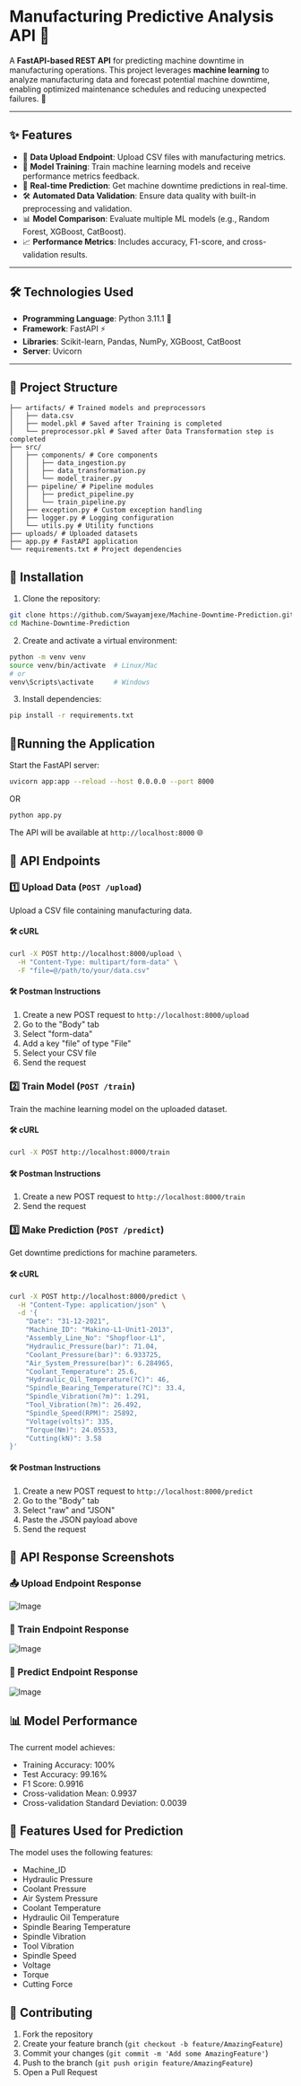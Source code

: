 # Manufacturing Predictive Analysis API 🚀

A **FastAPI-based REST API** for predicting machine downtime in manufacturing operations. This project leverages **machine learning** to analyze manufacturing data and forecast potential machine downtime, enabling optimized maintenance schedules and reducing unexpected failures. 🌟

---

## ✨ Features

- 📂 **Data Upload Endpoint**: Upload CSV files with manufacturing metrics.
- 🧠 **Model Training**: Train machine learning models and receive performance metrics feedback.
- 🔮 **Real-time Prediction**: Get machine downtime predictions in real-time.
- 🛠 **Automated Data Validation**: Ensure data quality with built-in preprocessing and validation.
- 📊 **Model Comparison**: Evaluate multiple ML models (e.g., Random Forest, XGBoost, CatBoost).
- 📈 **Performance Metrics**: Includes accuracy, F1-score, and cross-validation results.

---

## 🛠 Technologies Used

- **Programming Language**: Python 3.11.1 🐍
- **Framework**: FastAPI ⚡
- **Libraries**: Scikit-learn, Pandas, NumPy, XGBoost, CatBoost
- **Server**: Uvicorn

---

## 📂 Project Structure

```plaintext
├── artifacts/ # Trained models and preprocessors
│   ├── data.csv
│   ├── model.pkl # Saved after Training is completed
│   └── preprocessor.pkl # Saved after Data Transformation step is completed
├── src/
│   ├── components/ # Core components
│   │   ├── data_ingestion.py
│   │   ├── data_transformation.py
│   │   └── model_trainer.py
│   ├── pipeline/ # Pipeline modules
│   │   ├── predict_pipeline.py
│   │   └── train_pipeline.py
│   ├── exception.py # Custom exception handling
│   ├── logger.py # Logging configuration
│   └── utils.py # Utility functions
├── uploads/ # Uploaded datasets
├── app.py # FastAPI application
└── requirements.txt # Project dependencies
```

## 🚀 Installation

1. Clone the repository:
```bash
git clone https://github.com/Swayamjexe/Machine-Downtime-Prediction.git
cd Machine-Downtime-Prediction
```

2. Create and activate a virtual environment:
```bash
python -m venv venv
source venv/bin/activate  # Linux/Mac
# or
venv\Scripts\activate     # Windows
```

3. Install dependencies:
```bash
pip install -r requirements.txt
```

## 🏃Running the Application

Start the FastAPI server:
```bash
uvicorn app:app --reload --host 0.0.0.0 --port 8000
```
OR
```bash
python app.py
```

The API will be available at `http://localhost:8000` 🌐

## 📡 API Endpoints

### 1️⃣ Upload Data (`POST /upload`)

Upload a CSV file containing manufacturing data.

#### 🛠 cURL
```bash
curl -X POST http://localhost:8000/upload \
  -H "Content-Type: multipart/form-data" \
  -F "file=@/path/to/your/data.csv"
```

#### 🛠 Postman Instructions
1. Create a new POST request to `http://localhost:8000/upload`
2. Go to the "Body" tab
3. Select "form-data"
4. Add a key "file" of type "File"
5. Select your CSV file
6. Send the request

### 2️⃣ Train Model (`POST /train`)

Train the machine learning model on the uploaded dataset.

#### 🛠 cURL
```bash
curl -X POST http://localhost:8000/train
```

#### 🛠 Postman Instructions
1. Create a new POST request to `http://localhost:8000/train`
2. Send the request

### 3️⃣ Make Prediction (`POST /predict`)

Get downtime predictions for machine parameters.

#### 🛠 cURL
```bash
curl -X POST http://localhost:8000/predict \
  -H "Content-Type: application/json" \
  -d '{
    "Date": "31-12-2021",
    "Machine_ID": "Makino-L1-Unit1-2013",
    "Assembly_Line_No": "Shopfloor-L1",
    "Hydraulic_Pressure(bar)": 71.04,
    "Coolant_Pressure(bar)": 6.933725,
    "Air_System_Pressure(bar)": 6.284965,
    "Coolant_Temperature": 25.6,
    "Hydraulic_Oil_Temperature(?C)": 46,
    "Spindle_Bearing_Temperature(?C)": 33.4,
    "Spindle_Vibration(?m)": 1.291,
    "Tool_Vibration(?m)": 26.492,
    "Spindle_Speed(RPM)": 25892,
    "Voltage(volts)": 335,
    "Torque(Nm)": 24.05533,
    "Cutting(kN)": 3.58
}'
```

#### 🛠 Postman Instructions
1. Create a new POST request to `http://localhost:8000/predict`
2. Go to the "Body" tab
3. Select "raw" and "JSON"
4. Paste the JSON payload above
5. Send the request

## 📸 API Response Screenshots

### 📤 Upload Endpoint Response
![Image](https://github.com/user-attachments/assets/1a382409-422a-4f44-a89c-97b19088f90b)

### 🚀 Train Endpoint Response
![Image](https://github.com/user-attachments/assets/d3830aad-d39a-480c-966e-99ee73a8850a)

### 🔮 Predict Endpoint Response
![Image](https://github.com/user-attachments/assets/543a0b7d-03f2-4d77-b46a-a78d3051e8bb)

## 📊 Model Performance

The current model achieves:
- Training Accuracy: 100%
- Test Accuracy: 99.16%
- F1 Score: 0.9916
- Cross-validation Mean: 0.9937
- Cross-validation Standard Deviation: 0.0039

## 🧩 Features Used for Prediction

The model uses the following features:
- Machine_ID
- Hydraulic Pressure
- Coolant Pressure
- Air System Pressure
- Coolant Temperature
- Hydraulic Oil Temperature
- Spindle Bearing Temperature
- Spindle Vibration
- Tool Vibration
- Spindle Speed
- Voltage
- Torque
- Cutting Force

## 🤝 Contributing

1. Fork the repository
2. Create your feature branch (`git checkout -b feature/AmazingFeature`)
3. Commit your changes (`git commit -m 'Add some AmazingFeature'`)
4. Push to the branch (`git push origin feature/AmazingFeature`)
5. Open a Pull Request
